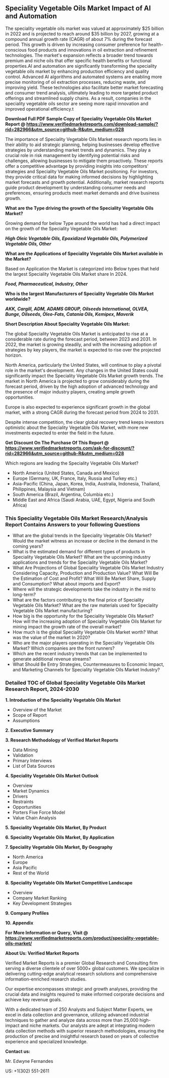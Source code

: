 <h2>Speciality Vegetable Oils Market Impact of AI and Automation</h2>The speciality vegetable oils market was valued at approximately $25 billion in 2022 and is projected to reach around $35 billion by 2027, growing at a compound annual growth rate (CAGR) of about 7% during the forecast period. This growth is driven by increasing consumer preference for health-conscious food products and innovations in oil extraction and refinement technologies. The market's expansion reflects a broader trend towards premium and niche oils that offer specific health benefits or functional properties.AI and automation are significantly transforming the speciality vegetable oils market by enhancing production efficiency and quality control. Advanced AI algorithms and automated systems are enabling more precise monitoring of oil extraction processes, reducing waste, and improving yield. These technologies also facilitate better market forecasting and consumer trend analysis, ultimately leading to more targeted product offerings and streamlined supply chains. As a result, companies in the speciality vegetable oils sector are seeing more rapid innovation and improved operational efficiency.t</p><p id="" class=""><strong>Download Full PDF Sample Copy of Speciality Vegetable Oils Market Report @ <a href="https://www.verifiedmarketreports.com/download-sample/?rid=282966&utm_source=github-R&utm_medium=028" target="_blank">https://www.verifiedmarketreports.com/download-sample/?rid=282966&utm_source=github-R&utm_medium=028</a></strong></p><p>The importance of&nbsp;Speciality Vegetable Oils Market research reports lies in their ability to aid strategic planning, helping businesses develop effective strategies by understanding market trends and dynamics. They play a crucial role in risk management by identifying potential risks and challenges, allowing businesses to mitigate them proactively. These reports offer a competitive advantage by providing insights into competitors' strategies and Speciality Vegetable Oils Market positioning. For investors, they provide critical data for making informed decisions by highlighting market forecasts and growth potential. Additionally, market research reports guide product development by understanding consumer needs and preferences, ensuring products meet market demands and drive business growth.</p><p><strong>What are the&nbsp;Type driving the growth of the Speciality Vegetable Oils Market?</strong></p><p id="" class="">Growing demand for below Type around the world has had a direct impact on the growth of the Speciality Vegetable Oils Market:</p><em><strong>High Oleic Vegetable Oils, Epoxidized Vegetable Oils, Polymerized Vegetable Oils, Other</strong></em></p><strong>What are the&nbsp;Applications&nbsp;of Speciality Vegetable Oils Market available in the Market?</strong></p><p id="" class="">Based on Application the Market is categorized into Below types that held the largest Speciality Vegetable Oils Market share In 2024.</p><em><strong>Food, Pharmaceutical, Industry, Other</strong></em></p><strong>Who is the largest Manufacturers of Speciality Vegetable Oils Market worldwide?</strong></p><p><em><strong>AKK, Cargill, ADM, ADAMS GROUP, Oilseeds International, OLVEA, Bunge, Oilseeds, Oleo-Fats, Catania Oils, Kemipex, Maverik</strong></em></p><p id="" class=""><strong>Short Description About Speciality Vegetable Oils Market:</strong></p><p>The global Speciality Vegetable Oils Market is anticipated to rise at a considerable rate during the forecast period, between 2023 and 2031. In 2022, the market is growing steadily, and with the increasing adoption of strategies by key players, the market is expected to rise over the projected horizon.</p><p>North America, particularly the United States, will continue to play a pivotal role in the market's development. Any changes in the United States could significantly impact the Speciality Vegetable Oils Market growth trends. The market in North America is projected to grow considerably during the forecast period, driven by the high adoption of advanced technology and the presence of major industry players, creating ample growth opportunities.</p><p>Europe is also expected to experience significant growth in the global market, with a strong CAGR during the forecast period from 2024 to 2031.</p><p>Despite intense competition, the clear global recovery trend keeps investors optimistic about the Speciality Vegetable Oils Market, with more new investments expected to enter the field in the future.</p><p id="" class=""><strong>Get Discount On The Purchase Of This Report @ <a href="https://www.verifiedmarketreports.com/ask-for-discount/?rid=282966&utm_source=github-R&utm_medium=028" target="_blank">https://www.verifiedmarketreports.com/ask-for-discount/?rid=282966&utm_source=github-R&utm_medium=028</a></strong></p>Which regions are leading the Speciality Vegetable Oils Market?</p><ul><li>North America (United States, Canada and Mexico)</li><li>Europe (Germany, UK, France, Italy, Russia and Turkey etc.)</li><li>Asia-Pacific (China, Japan, Korea, India, Australia, Indonesia, Thailand, Philippines, Malaysia and Vietnam)</li><li>South America (Brazil, Argentina, Columbia etc.)</li><li>Middle East and Africa (Saudi Arabia, UAE, Egypt, Nigeria and South Africa)</li></ul><h3 id="" class="">This Speciality Vegetable Oils Market Research/Analysis Report Contains Answers to your following Questions</h3><ul><li>What are the global trends in the Speciality Vegetable Oils Market? Would the market witness an increase or decline in the demand in the coming years?</li><li>What is the estimated demand for different types of products in Speciality Vegetable Oils Market? What are the upcoming industry applications and trends for the Speciality Vegetable Oils Market?</li><li>What Are Projections of Global Speciality Vegetable Oils Market Industry Considering Capacity, Production and Production Value? What Will Be the Estimation of Cost and Profit? What Will Be Market Share, Supply and Consumption? What about imports and Export?</li><li>Where will the strategic developments take the industry in the mid to long-term?</li><li>What are the factors contributing to the final price of Speciality Vegetable Oils Market? What are the raw materials used for Speciality Vegetable Oils Market manufacturing?</li><li>How big is the opportunity for the Speciality Vegetable Oils Market? How will the increasing adoption of Speciality Vegetable Oils Market for mining impact the growth rate of the overall market?</li><li>How much is the global Speciality Vegetable Oils Market worth? What was the value of the market In 2020?</li><li>Who are the major players operating in the Speciality Vegetable Oils Market? Which companies are the front runners?</li><li>Which are the recent industry trends that can be implemented to generate additional revenue streams?</li><li>What Should Be Entry Strategies, Countermeasures to Economic Impact, and Marketing Channels for Speciality Vegetable Oils Market Industry?</li></ul><h3 id="" class="">Detailed TOC of Global Speciality Vegetable Oils Market Research Report, 2024-2030</h3><p id="" class=""><strong>1. Introduction of the Speciality Vegetable Oils Market</strong></p><ul><li>Overview of the Market</li><li>Scope of Report</li><li>Assumptions</li></ul><p id="" class=""><strong>2. Executive Summary</strong></p><p id="" class=""><strong>3. Research Methodology of Verified Market Reports</strong></p><ul><li>Data Mining</li><li>Validation</li><li>Primary Interviews</li><li>List of Data Sources</li></ul><p id="" class=""><strong>4. Speciality Vegetable Oils Market Outlook</strong></p><ul><li>Overview</li><li>Market Dynamics</li><li>Drivers</li><li>Restraints</li><li>Opportunities</li><li>Porters Five Force Model</li><li>Value Chain Analysis</li></ul><p id="" class=""><strong>5. Speciality Vegetable Oils Market, By Product</strong></p><p id="" class=""><strong>6. Speciality Vegetable Oils Market, By Application</strong></p><p id="" class=""><strong>7. Speciality Vegetable Oils Market, By Geography</strong></p><ul><li>North America</li><li>Europe</li><li>Asia Pacific</li><li>Rest of the World</li></ul><p id="" class=""><strong>8. Speciality Vegetable Oils Market Competitive Landscape</strong></p><ul><li>Overview</li><li>Company Market Ranking</li><li>Key Development Strategies</li></ul><p id="" class=""><strong>9. Company Profiles</strong></p><p id="" class=""><strong>10. Appendix</strong></p><p id="" class=""><strong>For More Information or Query, Visit @ <a href="https://www.verifiedmarketreports.com/product/speciality-vegetable-oils-market/" target="_blank">https://www.verifiedmarketreports.com/product/speciality-vegetable-oils-market/</a></strong></p><p id="" class=""><strong>About Us: Verified Market Reports</strong></p><p id="" class="">Verified Market Reports is a premier Global Research and Consulting firm serving a diverse clientele of over 5000+ global customers. We specialize in delivering cutting-edge analytical research solutions and comprehensive information-enriched research studies.</p><p id="" class="">Our expertise encompasses strategic and growth analyses, providing the crucial data and insights required to make informed corporate decisions and achieve key revenue goals.</p><p id="" class="">With a dedicated team of 250 Analysts and Subject Matter Experts, we excel in data collection and governance, utilizing advanced industrial techniques to gather and analyze data across more than 25,000 high-impact and niche markets. Our analysts are adept at integrating modern data collection methods with superior research methodologies, ensuring the production of precise and insightful research based on years of collective experience and specialized knowledge.</p><p id="" class=""><strong>Contact us:</strong></p><p id="" class="">Mr. Edwyne Fernandes</p><p id="" class="">US: +1(302) 551-2611</p>